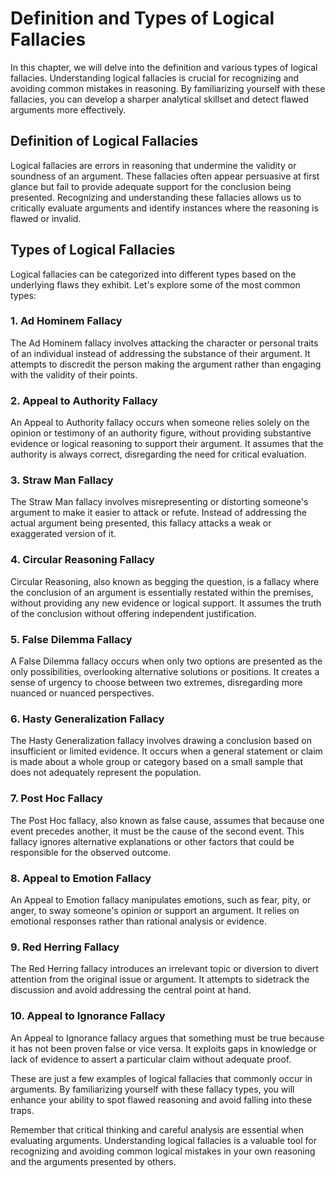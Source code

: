 Definition and Types of Logical Fallacies
====================================================

In this chapter, we will delve into the definition and various types of logical fallacies. Understanding logical fallacies is crucial for recognizing and avoiding common mistakes in reasoning. By familiarizing yourself with these fallacies, you can develop a sharper analytical skillset and detect flawed arguments more effectively.

**Definition of Logical Fallacies**
-----------------------------------

Logical fallacies are errors in reasoning that undermine the validity or soundness of an argument. These fallacies often appear persuasive at first glance but fail to provide adequate support for the conclusion being presented. Recognizing and understanding these fallacies allows us to critically evaluate arguments and identify instances where the reasoning is flawed or invalid.

**Types of Logical Fallacies**
------------------------------

Logical fallacies can be categorized into different types based on the underlying flaws they exhibit. Let's explore some of the most common types:

### 1. **Ad Hominem Fallacy**

The Ad Hominem fallacy involves attacking the character or personal traits of an individual instead of addressing the substance of their argument. It attempts to discredit the person making the argument rather than engaging with the validity of their points.

### 2. **Appeal to Authority Fallacy**

An Appeal to Authority fallacy occurs when someone relies solely on the opinion or testimony of an authority figure, without providing substantive evidence or logical reasoning to support their argument. It assumes that the authority is always correct, disregarding the need for critical evaluation.

### 3. **Straw Man Fallacy**

The Straw Man fallacy involves misrepresenting or distorting someone's argument to make it easier to attack or refute. Instead of addressing the actual argument being presented, this fallacy attacks a weak or exaggerated version of it.

### 4. **Circular Reasoning Fallacy**

Circular Reasoning, also known as begging the question, is a fallacy where the conclusion of an argument is essentially restated within the premises, without providing any new evidence or logical support. It assumes the truth of the conclusion without offering independent justification.

### 5. **False Dilemma Fallacy**

A False Dilemma fallacy occurs when only two options are presented as the only possibilities, overlooking alternative solutions or positions. It creates a sense of urgency to choose between two extremes, disregarding more nuanced or nuanced perspectives.

### 6. **Hasty Generalization Fallacy**

The Hasty Generalization fallacy involves drawing a conclusion based on insufficient or limited evidence. It occurs when a general statement or claim is made about a whole group or category based on a small sample that does not adequately represent the population.

### 7. **Post Hoc Fallacy**

The Post Hoc fallacy, also known as false cause, assumes that because one event precedes another, it must be the cause of the second event. This fallacy ignores alternative explanations or other factors that could be responsible for the observed outcome.

### 8. **Appeal to Emotion Fallacy**

An Appeal to Emotion fallacy manipulates emotions, such as fear, pity, or anger, to sway someone's opinion or support an argument. It relies on emotional responses rather than rational analysis or evidence.

### 9. **Red Herring Fallacy**

The Red Herring fallacy introduces an irrelevant topic or diversion to divert attention from the original issue or argument. It attempts to sidetrack the discussion and avoid addressing the central point at hand.

### 10. **Appeal to Ignorance Fallacy**

An Appeal to Ignorance fallacy argues that something must be true because it has not been proven false or vice versa. It exploits gaps in knowledge or lack of evidence to assert a particular claim without adequate proof.

These are just a few examples of logical fallacies that commonly occur in arguments. By familiarizing yourself with these fallacy types, you will enhance your ability to spot flawed reasoning and avoid falling into these traps.

Remember that critical thinking and careful analysis are essential when evaluating arguments. Understanding logical fallacies is a valuable tool for recognizing and avoiding common logical mistakes in your own reasoning and the arguments presented by others.
